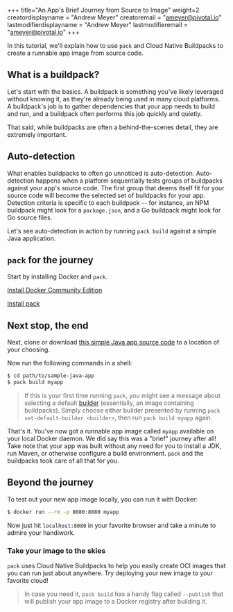 +++
title="An App's Brief Journey from Source to Image"
weight=2
creatordisplayname = "Andrew Meyer"
creatoremail = "ameyer@pivotal.io"
lastmodifierdisplayname = "Andrew Meyer"
lastmodifieremail = "ameyer@pivotal.io"
+++

In this tutorial, we'll explain how to use `pack` and Cloud Native Buildpacks to create a runnable app image from source code.

## What is a buildpack?

Let's start with the basics. A buildpack is something you've likely leveraged without knowing it, as they're already
being used in many cloud platforms. A buildpack's job is to gather dependencies that your app needs to build and run,
and a buildpack often performs this job quickly and quietly.

That said, while buildpacks are often a behind-the-scenes detail, they are extremely important.

## Auto-detection

What enables buildpacks to often go unnoticed is auto-detection. Auto-detection happens when a platform sequentially
tests groups of buildpacks against your app's source code. The first group that deems itself fit for your source code
will become the selected set of buildpacks for your app. Detection criteria is specific to each buildpack -- for
instance, an NPM buildpack might look for a `package.json`, and a Go buildpack might look for Go source files.

Let's see auto-detection in action by running `pack build` against a simple Java application.

## `pack` for the journey

Start by installing Docker and `pack`.

<a href="https://store.docker.com/search?type=edition&offering=community" class="download-button button icon-button bg-blue">Install Docker Community Edition</a>

<a href="/docs/install-pack" class="download-button button icon-button bg-pink">Install pack</a>

## Next stop, the end

Next, clone or download [this simple Java app source code](https://github.com/buildpack/sample-java-app) to a location
of your choosing.

Now run the following commands in a shell:

```bash
$ cd path/to/sample-java-app
$ pack build myapp
```

> If this is your first time running `pack`, you might see a message about selecting a default
> [builder](../../README.md#working-with-builders-using-create-builder) (essentially, an image containing buildpacks). Simply choose
> either builder presented by running `pack set-default-builder <builder>`, then run `pack build myapp` again.

That's it. You've now got a runnable app image called `myapp` available on your local Docker daemon.
We did say this was a "brief" journey after all! Take note that your app was built without any need for you to install
a JDK, run Maven, or otherwise configure a build environment. `pack` and the buildpacks took care of all that for you.

## Beyond the journey

To test out your new app image locally, you can run it with Docker:

```bash
$ docker run --rm -p 8080:8080 myapp
```

Now just hit `localhost:8080` in your favorite browser and take a minute to admire your handiwork.

### Take your image to the skies

`pack` uses Cloud Native Buildpacks to help you easily create OCI images that you can run just about anywhere. Try
deploying your new image to your favorite cloud!

> In case you need it, `pack build` has a handy flag called `--publish` that will publish your app image to a Docker
> registry after building it.